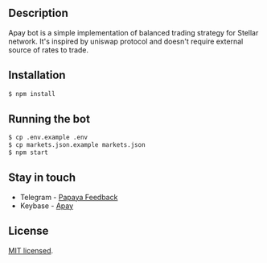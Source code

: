 ## Description

Apay bot is a simple implementation of balanced trading strategy for Stellar network.
It's inspired by uniswap protocol and doesn't require external source of rates to trade.

## Installation

```bash
$ npm install
```

## Running the bot

```bash
$ cp .env.example .env
$ cp markets.json.example markets.json
$ npm start
```

## Stay in touch

- Telegram - [Papaya Feedback](https://t.me/PapayaFeedback)
- Keybase - [Apay](https://keybase.io/team/apay.public)

## License

  [MIT licensed](LICENSE).
